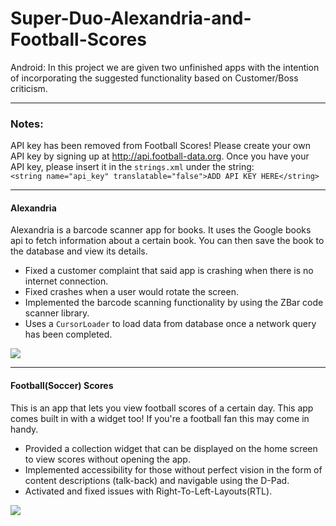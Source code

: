 # Super-Duo-Alexandria-and-Football-Scores
Android: In this project we are given two unfinished apps with the intention of incorporating the suggested functionality based on Customer/Boss criticism.

---

### Notes:
API key has been removed from Football Scores! Please create your own API key by signing up at http://api.football-data.org.
Once you have your API key, please insert it in the `strings.xml` under the string: </br>
`<string name="api_key" translatable="false">ADD API KEY HERE</string>`

---
#### Alexandria
Alexandria is a barcode scanner app for books.
It uses the Google books api to fetch information about a certain book. You can then save the book to the
database and view its details.

* Fixed a customer complaint that said app is crashing when there is no internet connection.
* Fixed crashes when a user would rotate the screen.
* Implemented the barcode scanning functionality by using the ZBar code scanner library.
* Uses a `CursorLoader` to load data from database once a network query has been completed.

![](http://i.imgur.com/vc8TEbm.png)

---
#### Football(Soccer) Scores
This is an app that lets you view football scores of a certain day. This app comes built in with a widget too!
If you're a football fan this may come in handy.

* Provided a collection widget that can be displayed on the home screen to view scores without opening the app.
* Implemented accessibility for those without perfect vision in the form of content descriptions (talk-back) and navigable using the D-Pad.
* Activated and fixed issues with Right-To-Left-Layouts(RTL).

![](http://i.imgur.com/Nm9pQ8g.png)
